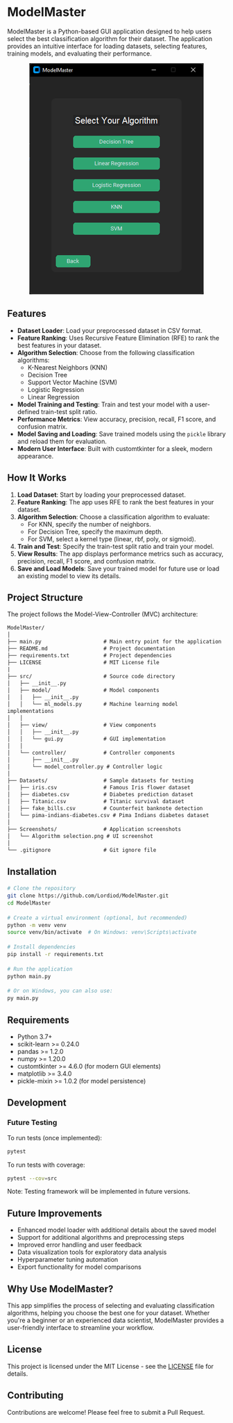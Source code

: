 # ModelMaster

ModelMaster is a Python-based GUI application designed to help users select the best classification algorithm for their dataset. The application provides an intuitive interface for loading datasets, selecting features, training models, and evaluating their performance.

<p align="center">
  <img src="Screenshots/Algorithm%20selection.png" alt="Model Master">
</p>

## Features

- **Dataset Loader**: Load your preprocessed dataset in CSV format.
- **Feature Ranking**: Uses Recursive Feature Elimination (RFE) to rank the best features in your dataset.
- **Algorithm Selection**: Choose from the following classification algorithms:
  - K-Nearest Neighbors (KNN)
  - Decision Tree
  - Support Vector Machine (SVM)
  - Logistic Regression
  - Linear Regression
- **Model Training and Testing**: Train and test your model with a user-defined train-test split ratio.
- **Performance Metrics**: View accuracy, precision, recall, F1 score, and confusion matrix.
- **Model Saving and Loading**: Save trained models using the `pickle` library and reload them for evaluation.
- **Modern User Interface**: Built with customtkinter for a sleek, modern appearance.

## How It Works

1. **Load Dataset**: Start by loading your preprocessed dataset.
2. **Feature Ranking**: The app uses RFE to rank the best features in your dataset.
3. **Algorithm Selection**: Choose a classification algorithm to evaluate:
   - For KNN, specify the number of neighbors.
   - For Decision Tree, specify the maximum depth.
   - For SVM, select a kernel type (linear, rbf, poly, or sigmoid).
4. **Train and Test**: Specify the train-test split ratio and train your model.
5. **View Results**: The app displays performance metrics such as accuracy, precision, recall, F1 score, and confusion matrix.
6. **Save and Load Models**: Save your trained model for future use or load an existing model to view its details.

## Project Structure

The project follows the Model-View-Controller (MVC) architecture:

```
ModelMaster/
│
├── main.py                    # Main entry point for the application
├── README.md                  # Project documentation
├── requirements.txt           # Project dependencies
├── LICENSE                    # MIT License file
|
├── src/                       # Source code directory
│   ├── __init__.py
│   ├── model/                 # Model components
│   │   ├── __init__.py
│   │   └── ml_models.py       # Machine learning model implementations
│   │
│   ├── view/                  # View components
│   │   ├── __init__.py
│   │   └── gui.py             # GUI implementation
│   │
│   └── controller/            # Controller components
│       ├── __init__.py
│       └── model_controller.py # Controller logic
│
├── Datasets/                  # Sample datasets for testing
│   ├── iris.csv               # Famous Iris flower dataset
│   ├── diabetes.csv           # Diabetes prediction dataset
│   ├── Titanic.csv            # Titanic survival dataset
│   ├── fake_bills.csv         # Counterfeit banknote detection
│   └── pima-indians-diabetes.csv # Pima Indians diabetes dataset
│
├── Screenshots/               # Application screenshots
│   └── Algorithm selection.png # UI screenshot
│
└── .gitignore                 # Git ignore file
```

## Installation

```bash
# Clone the repository
git clone https://github.com/Lordiod/ModelMaster.git
cd ModelMaster

# Create a virtual environment (optional, but recommended)
python -m venv venv
source venv/bin/activate  # On Windows: venv\Scripts\activate

# Install dependencies
pip install -r requirements.txt

# Run the application
python main.py

# Or on Windows, you can also use:
py main.py
```

## Requirements

- Python 3.7+
- scikit-learn >= 0.24.0
- pandas >= 1.2.0
- numpy >= 1.20.0
- customtkinter >= 4.6.0 (for modern GUI elements)
- matplotlib >= 3.4.0
- pickle-mixin >= 1.0.2 (for model persistence)

## Development

### Future Testing

To run tests (once implemented):

```bash
pytest
```

To run tests with coverage:

```bash
pytest --cov=src
```

Note: Testing framework will be implemented in future versions.

## Future Improvements

- Enhanced model loader with additional details about the saved model
- Support for additional algorithms and preprocessing steps
- Improved error handling and user feedback
- Data visualization tools for exploratory data analysis
- Hyperparameter tuning automation
- Export functionality for model comparisons

## Why Use ModelMaster?

This app simplifies the process of selecting and evaluating classification algorithms, helping you choose the best one for your dataset. Whether you're a beginner or an experienced data scientist, ModelMaster provides a user-friendly interface to streamline your workflow.

## License

This project is licensed under the MIT License - see the [LICENSE](LICENSE) file for details.

## Contributing

Contributions are welcome! Please feel free to submit a Pull Request.